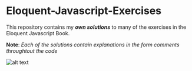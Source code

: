 # Eloquent-Javascript-Exercises
This repository contains my ***own solutions*** to many of the exercises in the Eloquent Javascript Book.

**Note**: *Each of the solutions contain explanations in the form comments throughtout the code*

![alt text](https://images-na.ssl-images-amazon.com/images/I/81az74D8iFL.jpg)
